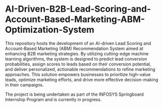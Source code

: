 # AI-Driven-B2B-Lead-Scoring-and-Account-Based-Marketing-ABM-Optimization-System


This repository hosts the development of an AI-driven Lead Scoring and Account-Based Marketing (ABM) Recommendation System aimed at enhancing B2B marketing strategies. By utilizing cutting-edge machine learning algorithms, the system is designed to predict lead conversion probabilities, assign scores to leads based on their conversion potential, and deliver personalized, actionable recommendations to refine marketing approaches. This solution empowers businesses to prioritize high-value leads, optimize marketing efforts, and drive more effective decision-making in their campaigns. 

The project is being undertaken as part of the INFOSYS Springboard Internship Program and is currently in progress.





